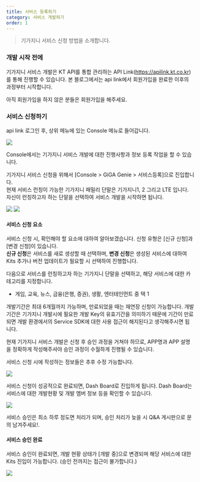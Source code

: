 ```yaml
---
title: 서비스 등록하기
category: 서비스 개발하기
order: 1
---
```


> 기가지니 서비스 신청 방법을 소개합니다.

### 개발 시작 전에

기가지니 서비스 개발은 KT API를 통합 관리하는 API Link(https://apilink.kt.co.kr)를 통해 진행할 수 있습니다. 본 블로그에서는 api link에서 회원가입을 완료한 이후의 과정부터 시작합니다.

아직 회원가입을 하지 않은 분들은 회원가입을 해주세요. 

### 서비스 신청하기

api link 로그인 후, 상위 메뉴에 있는 Console 메뉴로 들어갑니다. 

<img src ="https://user-images.githubusercontent.com/36177711/59395770-810f1f80-8dc0-11e9-82e7-db797726ba86.png">

Console에서는 기가지니 서비스 개발에 대한 진행사항과 정보 등록 작업을 할 수 있습니다.

기가지니 서비스 신청을 위해서 [Console > GiGA Genie > 서비스등록]으로 진입합니다.  
현재 서비스 런칭이 가능한 기가지니 패밀리 단말은 기가지니1, 2 그리고 LTE 입니다. 자신이 런칭하고자 하는 단말을 선택하여 서비스 개발을 시작하면 됩니다. 

<img src = "https://user-images.githubusercontent.com/36177711/59574045-b3868880-90f0-11e9-9a3e-0fe58dd000a8.png"/>

<img src="https://user-images.githubusercontent.com/36177711/59574112-fa747e00-90f0-11e9-9532-04eeeeec7b79.png"/>

#### 서비스 신청 요소

서비스 신청 시, 확인해야 할 요소에 대하여 알아보겠습니다.  신청 유형은 [신규 신청]과 [변경 신청]이 있습니다.   
**신규 신청**은 서비스를 새로 생성할 때 선택하며, **변경 신청**은 생성된 서비스에 대하여 Kits 추가나 버전 업데이트가 필요할 시 선택하여 진행합니다. 

다음으로 서비스를 런칭하고자 하는 기가지니 단말을 선택하고,  해당 서비스에 대한 카테고리를 지정합니다. 

- 게임, 교육, 뉴스, 금융(은행, 증권), 생활, 엔터테인먼트 중 택 1

개발기간은 최대 6개월까지 가능하며, 만료되었을 때는 재연장 신청이 가능합니다. 개발기간은 기가지니 개발시에 필요한 개발 Key의 유효기간을 의미하기 때문에 기간이 만료되면 개발 환경에서의 Service SDK에 대한 사용 접근이 해지된다고 생각해주시면 됩니다.

현재 기가지니 서비스 개발은 신청 후 승인 과정을 거쳐야 하므로,  APP명과 APP 설명을 정확하게 작성해주셔야 승인 과정이 수월하게 진행될 수 있습니다. 

서비스 신청 시에 작성하는 정보들은 추후 수정 가능합니다.

<img src="https://user-images.githubusercontent.com/36177711/59572920-4290a200-90eb-11e9-9389-5c41f37c37b4.png"/>

서비스 신청이 성공적으로 완료되면, Dash Board로 진입하게 됩니다. Dash Board는 서비스에 대한 개발현황 및 개발 멤버 정보 등을 확인할 수 있습니다. 

<img src ="https://user-images.githubusercontent.com/36177711/59573282-30affe80-90ed-11e9-8124-fb009daa3492.png"/>

서비스 승인은 최소 하루 정도면 처리가 되며, 승인 처리가 늦을 시 Q&A 게시판으로 문의 남겨주세요!.

#### 서비스 승인 완료

서비스 승인이 완료되면, 개발 현황 상태가 [개발 중]으로 변경되며 해당 서비스에 대한 Kits 진입이 가능합니다. (승인 전까지는 접근이 불가합니다.)

<img src="https://user-images.githubusercontent.com/36177711/59574647-08c39980-90f3-11e9-85aa-042f500431f7.png"/>
